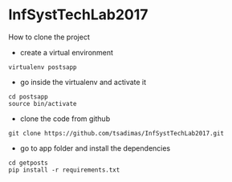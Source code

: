 # InfSystTechLab2017

How to clone the project

* create a virtual environment
```shell
virtualenv postsapp
```
* go inside the virtualenv and activate it
```shell
cd postsapp
source bin/activate
```
* clone the code from github
```shell
git clone https://github.com/tsadimas/InfSystTechLab2017.git
```
* go to app folder and install the dependencies
```shell
cd getposts
pip install -r requirements.txt
```
